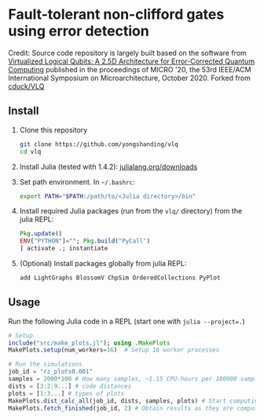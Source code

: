# Fault-tolerant non-clifford gates using error detection

Credit: Source code repository is largely built based on the software from
[Virtualized Logical Qubits: A 2.5D Architecture for Error-Corrected Quantum Computing](https://arxiv.org/abs/2009.01982)
published in the proceedings of MICRO '20, the 53rd IEEE/ACM International Symposium on Microarchitecture, October 2020. Forked from [cduck/VLQ](https://github.com/cduck/VLQ)



## Install

1. Clone this repository
    ```bash
    git clone https://github.com/yongshanding/vlq
    cd vlq
    ```

2. Install Julia (tested with 1.4.2): [julialang.org/downloads](https://julialang.org/downloads/)

3. Set path environment. In `~/.bashrc`:
    ```bash
    export PATH="$PATH:/path/to/<Julia directory>/bin"
    ```
    
3. Install required Julia packages (run from the `vlq/` directory) from the julia REPL:
    ```julia
    Pkg.update()
    ENV["PYTHON"]=""; Pkg.build("PyCall")
    ] activate .; instantiate
    ```

4. (Optional) Install packages globally from julia REPL:
    ```julia
    add LightGraphs BlossomV ChpSim OrderedCollections PyPlot
    ```

## Usage

Run the following Julia code in a REPL (start one with `julia --project=.`)

```julia
# Setup
include("src/make_plots.jl"); using .MakePlots
MakePlots.setup(num_workers=16)  # Setup 16 worker processes

# Run the simulations
job_id = "rz_plots0.001"
samples = 2000*100 # How many samples, ~1.15 CPU-hours per 100000 samples
dists = [3:2:9...] # code distances
plots = [1:3...] # types of plots
MakePlots.dist_calc_all(job_id, dists, samples, plots) # Start computing with workers in background
MakePlots.fetch_finished(job_id, 2) # Obtain results as they are computed 
```

